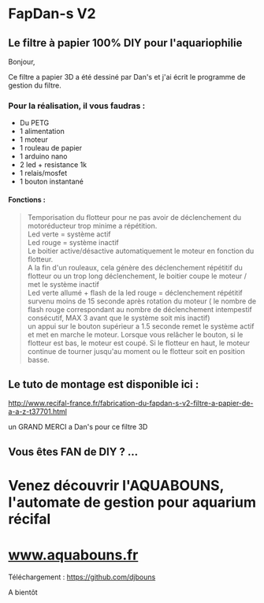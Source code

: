 # FapDan-s V2

## Le filtre à papier 100% DIY pour l'aquariophilie

Bonjour,

Ce filtre a papier 3D a été dessiné par Dan's et j'ai écrit le programme de gestion du filtre.

### Pour la réalisation, il vous faudras :
- Du PETG
- 1 alimentation
- 1 moteur
- 1 rouleau de papier
- 1 arduino nano
- 2 led + resistance 1k
- 1 relais/mosfet
- 1 bouton instantané

#### Fonctions :
> Temporisation du flotteur pour ne pas avoir de déclenchement du motoréducteur trop minime a répétition.  
> Led verte = système actif  
> Led rouge = système inactif  
> Le boitier active/désactive automatiquement le moteur en fonction du flotteur.  
> A la fin d'un rouleaux, cela génère des déclenchement répétitif du flotteur ou un trop long déclenchement, le boitier coupe le moteur / met le système inactif  
> Led verte allumé + flash de la led rouge = déclenchement répétitif survenu moins de 15 seconde après rotation du moteur ( le nombre de flash rouge correspondant au nombre de déclenchement intempestif consécutif, MAX 3 avant que le système soit mis inactif)  
> un appui sur le bouton supérieur a 1.5 seconde remet le système actif et met en marche le moteur. Lorsque vous relâcher le bouton, si le flotteur est bas, le moteur est coupé. Si le flotteur en haut, le moteur continue de tourner jusqu'au moment ou le flotteur soit en position basse.  

## Le tuto de montage est disponible ici :
http://www.recifal-france.fr/fabrication-du-fapdan-s-v2-filtre-a-papier-de-a-a-z-t37701.html

un GRAND MERCI a Dan's pour ce filtre 3D


## Vous êtes FAN de DIY ? ... 
# Venez découvrir l'AQUABOUNS, l'automate de gestion pour aquarium récifal
# www.aquabouns.fr

Téléchargement : https://github.com/djbouns

A bientôt
